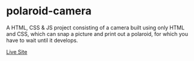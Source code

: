 # polaroid-camera
A HTML, CSS &amp; JS project consisting of a camera built using only HTML and CSS, which can snap a picture and print out a polaroid, for which you have to wait until it develops.

[Live Site](https://polaroid-camera.netlify.app/)
